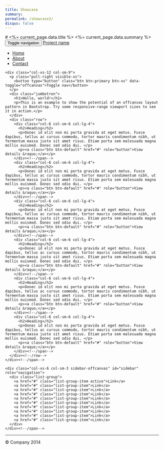 ```yaml
---
title: Showcase
summary:
permalink: /showcase2/
disqus: false
---
```

<!-- Custom styles for this template -->
<link href="offcanvas.css" rel="stylesheet">
# <%= current_page.data.title %>
<%= current_page.data.summary %>

<div class="navbar navbar-fixed-top navbar-inverse" role="navigation">
  <div class="container">
    <div class="navbar-header">
      <button type="button" class="navbar-toggle" data-toggle="collapse" data-target=".navbar-collapse">
        <span class="sr-only">Toggle navigation</span>
        <span class="icon-bar"></span>
        <span class="icon-bar"></span>
        <span class="icon-bar"></span>
      </button>
      <a class="navbar-brand" href="#">Project name</a>
    </div>
    <div class="collapse navbar-collapse">
      <ul class="nav navbar-nav">
        <li class="active"><a href="#">Home</a></li>
        <li><a href="#about">About</a></li>
        <li><a href="#contact">Contact</a></li>
      </ul>
    </div><!-- /.nav-collapse -->
  </div><!-- /.container -->
</div><!-- /.navbar -->

<div class="container">

  <div class="row row-offcanvas row-offcanvas-right">

    <div class="col-xs-12 col-sm-9">
      <p class="pull-right visible-xs">
        <button type="button" class="btn btn-primary btn-xs" data-toggle="offcanvas">Toggle nav</button>
      </p>
      <div class="jumbotron">
        <h1>Hello, world!</h1>
        <p>This is an example to show the potential of an offcanvas layout pattern in Bootstrap. Try some responsive-range viewport sizes to see it in action.</p>
      </div>
      <div class="row">
        <div class="col-6 col-sm-6 col-lg-4">
          <h2>Heading</h2>
          <p>Donec id elit non mi porta gravida at eget metus. Fusce dapibus, tellus ac cursus commodo, tortor mauris condimentum nibh, ut fermentum massa justo sit amet risus. Etiam porta sem malesuada magna mollis euismod. Donec sed odio dui. </p>
          <p><a class="btn btn-default" href="#" role="button">View details &raquo;</a></p>
        </div><!--/span-->
        <div class="col-6 col-sm-6 col-lg-4">
          <h2>Heading</h2>
          <p>Donec id elit non mi porta gravida at eget metus. Fusce dapibus, tellus ac cursus commodo, tortor mauris condimentum nibh, ut fermentum massa justo sit amet risus. Etiam porta sem malesuada magna mollis euismod. Donec sed odio dui. </p>
          <p><a class="btn btn-default" href="#" role="button">View details &raquo;</a></p>
        </div><!--/span-->
        <div class="col-6 col-sm-6 col-lg-4">
          <h2>Heading</h2>
          <p>Donec id elit non mi porta gravida at eget metus. Fusce dapibus, tellus ac cursus commodo, tortor mauris condimentum nibh, ut fermentum massa justo sit amet risus. Etiam porta sem malesuada magna mollis euismod. Donec sed odio dui. </p>
          <p><a class="btn btn-default" href="#" role="button">View details &raquo;</a></p>
        </div><!--/span-->
        <div class="col-6 col-sm-6 col-lg-4">
          <h2>Heading</h2>
          <p>Donec id elit non mi porta gravida at eget metus. Fusce dapibus, tellus ac cursus commodo, tortor mauris condimentum nibh, ut fermentum massa justo sit amet risus. Etiam porta sem malesuada magna mollis euismod. Donec sed odio dui. </p>
          <p><a class="btn btn-default" href="#" role="button">View details &raquo;</a></p>
        </div><!--/span-->
        <div class="col-6 col-sm-6 col-lg-4">
          <h2>Heading</h2>
          <p>Donec id elit non mi porta gravida at eget metus. Fusce dapibus, tellus ac cursus commodo, tortor mauris condimentum nibh, ut fermentum massa justo sit amet risus. Etiam porta sem malesuada magna mollis euismod. Donec sed odio dui. </p>
          <p><a class="btn btn-default" href="#" role="button">View details &raquo;</a></p>
        </div><!--/span-->
        <div class="col-6 col-sm-6 col-lg-4">
          <h2>Heading</h2>
          <p>Donec id elit non mi porta gravida at eget metus. Fusce dapibus, tellus ac cursus commodo, tortor mauris condimentum nibh, ut fermentum massa justo sit amet risus. Etiam porta sem malesuada magna mollis euismod. Donec sed odio dui. </p>
          <p><a class="btn btn-default" href="#" role="button">View details &raquo;</a></p>
        </div><!--/span-->
      </div><!--/row-->
    </div><!--/span-->

    <div class="col-xs-6 col-sm-3 sidebar-offcanvas" id="sidebar" role="navigation">
      <div class="list-group">
        <a href="#" class="list-group-item active">Link</a>
        <a href="#" class="list-group-item">Link</a>
        <a href="#" class="list-group-item">Link</a>
        <a href="#" class="list-group-item">Link</a>
        <a href="#" class="list-group-item">Link</a>
        <a href="#" class="list-group-item">Link</a>
        <a href="#" class="list-group-item">Link</a>
        <a href="#" class="list-group-item">Link</a>
        <a href="#" class="list-group-item">Link</a>
        <a href="#" class="list-group-item">Link</a>
      </div>
    </div><!--/span-->
  </div><!--/row-->

  <hr>

  <footer>
    <p>&copy; Company 2014</p>
  </footer>

</div><!--/.container-->



<!-- Bootstrap core JavaScript
================================================== -->
<!-- Placed at the end of the document so the pages load faster -->
<script src="https://ajax.googleapis.com/ajax/libs/jquery/1.11.0/jquery.min.js"></script>
<script src="../../dist/js/bootstrap.min.js"></script>
<script src="offcanvas.js"></script>